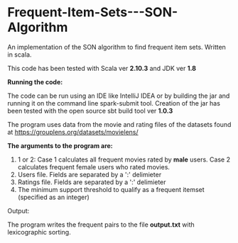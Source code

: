 # Frequent-Item-Sets---SON-Algorithm
An implementation of the SON algorithm to find frequent item sets. Written in scala.

This code has been tested with Scala ver **2.10.3** and JDK ver **1.8**

**Running the code:**

The code can be run using an IDE like IntelliJ IDEA or by building the jar and running it on the command line spark-submit tool. Creation of the jar has been tested with the open source sbt build tool ver **1.0.3**

The program uses data from the movie and rating files of the datasets found at https://grouplens.org/datasets/movielens/

**The arguments to the program are:**

1. 1 or 2: Case 1 calculates all frequent movies rated by **male** users. Case 2 calculates frequent female users who rated movies.
2. Users file. Fields are separated by a ':' delimieter
3. Ratings file. Fields are separated by a ':' delimieter
4. The minimum support threshold to qualify as a frequent itemset (specified as an integer)

Output:

The program writes the frequent pairs to the file **output.txt** with lexicographic sorting. 









